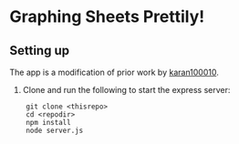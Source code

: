 # Graphing Sheets Prettily!


## Setting up


The app is a modification of prior work by [karan100010](https://github.com/karan100010).


1. Clone and run the following to start the express server:

```
    git clone <thisrepo>
    cd <repodir>
    npm install
    node server.js
```
